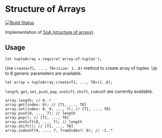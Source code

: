 # Structure of Arrays
[![Build Status](https://travis-ci.org/dangerozov/array-of-tuples.svg?branch=master)](https://travis-ci.org/dangerozov/array-of-tuples)

Implementation of [SoA (structure of arrays)](https://en.wikipedia.org/wiki/AOS_and_SOA#Structure_of_arrays).

## Usage
```
let tupleArray = require('array-of-tuples');
```
Use `create<T1, ..., T8>(size: 1..8)` method to create array of tuples. Up to 8 generic parameters are available.
```
let array = tupleArray.create<T1, ..., T8>(1..8);
```
`length`, `get`, `set`, `push`, `pop`, `unshift`, `shift`, `indexOf` are currently available.
```
array.length; // 0..*
array.get(index: 0); // [T1, ..., T8]
array.set(index: 0, 0, ..., 7); // [T1, ..., T8]
array.push(0, ..., 7); // length
array.pop(); // [T1, ..., T8]
array.unshift(0, ..., 7); // length
array.shift(); // [T1, ..., T8]
array.indexOf(0, ..., 7, fromIndex?: 0); // -1..*
```
